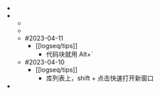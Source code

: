 -
-
	-
	-
	- #2023-04-11
		- [[logseq/tips]]
			- 代码块就用 Alt+`
	- #2023-04-10
		- [[logseq/tips]]
			- 库列表上，shift + 点击快速打开新窗口
-